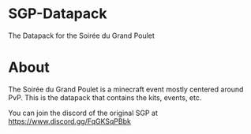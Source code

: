 # SGP-Datapack
The Datapack for the Soirée du Grand Poulet

# About
The Soirée du Grand Poulet is a minecraft event mostly centered around PvP. This is the datapack that contains the kits, events, etc.

You can join the discord of the original SGP at https://www.discord.gg/FqGKSqPBbk
